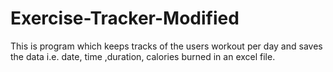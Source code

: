 # Exercise-Tracker-Modified
This is program which keeps tracks of the users workout per day and saves the data i.e. date, time ,duration, calories burned in an excel file.
